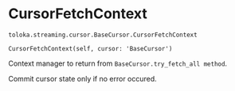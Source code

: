 # CursorFetchContext
`toloka.streaming.cursor.BaseCursor.CursorFetchContext`

```
CursorFetchContext(self, cursor: 'BaseCursor')
```

Context manager to return from `BaseCursor.try_fetch_all method`.


Commit cursor state only if no error occured.

